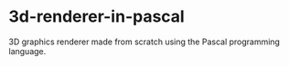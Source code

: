 # 3d-renderer-in-pascal
3D graphics renderer made from scratch using the Pascal programming language.
